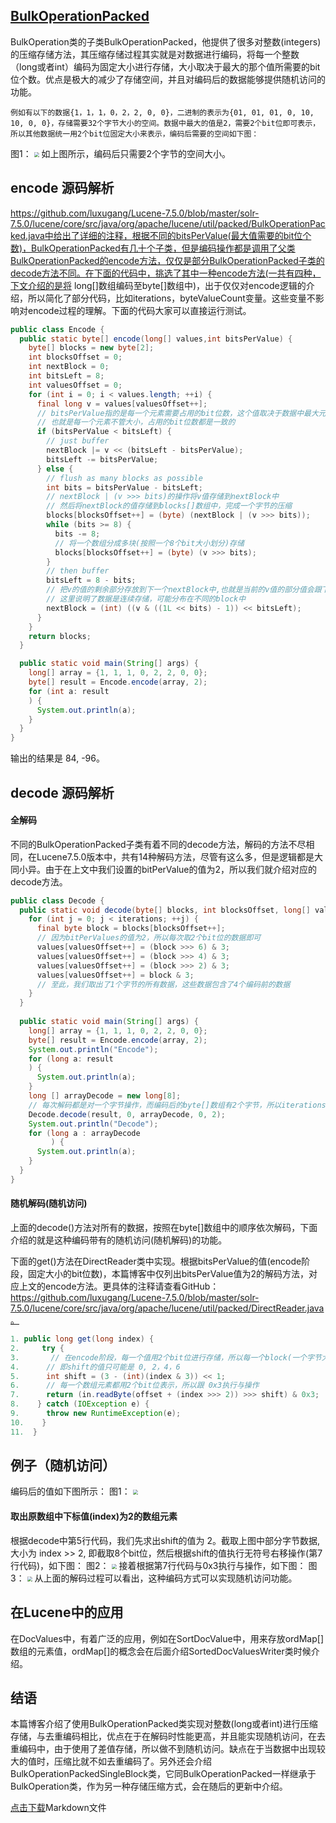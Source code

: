 ## [BulkOperationPacked](https://www.amazingkoala.com.cn/Lucene/yasuocunchu/)
BulkOperation类的子类BulkOperationPacked，他提供了很多对整数(integers)的压缩存储方法，其压缩存储过程其实就是对数据进行编码，将每一个整数（long或者int）编码为固定大小进行存储，大小取决于最大的那个值所需要的bit位个数。优点是极大的减少了存储空间，并且对编码后的数据能够提供随机访问的功能。
```text
例如有以下的数据{1，1，1，0，2，2, 0, 0}，二进制的表示为{01, 01, 01, 0, 10, 10, 0, 0}，存储需要32个字节大小的空间。数据中最大的值是2，需要2个bit位即可表示，所以其他数据统一用2个bit位固定大小来表示，编码后需要的空间如下图：
```
图1：
<img src="http://www.amazingkoala.com.cn/uploads/lucene/压缩存储/BulkOperationPacked/1.png" style="zoom:50%">
如上图所示，编码后只需要2个字节的空间大小。
## encode 源码解析
https://github.com/luxugang/Lucene-7.5.0/blob/master/solr-7.5.0/lucene/core/src/java/org/apache/lucene/util/packed/BulkOperationPacked.java中给出了详细的注释，根据不同的bitsPerValue(最大值需要的bit位个数)，BulkOperationPacked有几十个子类，但是编码操作都是调用了父类BulkOperationPacked的encode方法，仅仅是部分BulkOperationPacked子类的decode方法不同。在下面的代码中，挑选了其中一种encode方法(一共有四种，下文介绍的是将 long[]数组编码至byte[]数组中)，出于仅仅对encode逻辑的介绍，所以简化了部分代码，比如iterations，byteValueCount变量。这些变量不影响对encode过程的理解。下面的代码大家可以直接运行测试。

```java
public class Encode {
  public static byte[] encode(long[] values,int bitsPerValue) {
    byte[] blocks = new byte[2];
    int blocksOffset = 0;
    int nextBlock = 0;
    int bitsLeft = 8;
    int valuesOffset = 0;
    for (int i = 0; i < values.length; ++i) {
      final long v = values[valuesOffset++];
      // bitsPerValue指的是每一个元素需要占用的bit位数，这个值取决于数据中最大元素需要的bit位
      // 也就是每一个元素不管大小，占用的bit位数都是一致的
      if (bitsPerValue < bitsLeft) {
        // just buffer
        nextBlock |= v << (bitsLeft - bitsPerValue);
        bitsLeft -= bitsPerValue;
      } else {
        // flush as many blocks as possible
        int bits = bitsPerValue - bitsLeft;
        // nextBlock | (v >>> bits)的操作将v值存储到nextBlock中
        // 然后将nextBlock的值存储到blocks[]数组中，完成一个字节的压缩
        blocks[blocksOffset++] = (byte) (nextBlock | (v >>> bits));
        while (bits >= 8) {
          bits -= 8;
          // 将一个数组分成多块(按照一个8个bit大小划分)存储
          blocks[blocksOffset++] = (byte) (v >>> bits);
        }
        // then buffer
        bitsLeft = 8 - bits;
        // 把v的值的剩余部分存放到下一个nextBlock中,也就是当前的v值的部分值会跟下一个v值的数据(可能是部分数据)混合存储到同一个字节中
        // 这里说明了数据是连续存储，可能分布在不同的block中
        nextBlock = (int) ((v & ((1L << bits) - 1)) << bitsLeft);
      }
    }
    return blocks;
  }

  public static void main(String[] args) {
    long[] array = {1, 1, 1, 0, 2, 2, 0, 0};
    byte[] result = Encode.encode(array, 2);
    for (int a: result
    ) {
      System.out.println(a);
    }
  }
}
```
输出的结果是 84, -96。
## decode 源码解析
#### 全解码
不同的BulkOperationPacked子类有着不同的decode方法，解码的方法不尽相同，在Lucene7.5.0版本中，共有14种解码方法，尽管有这么多，但是逻辑都是大同小异。由于在上文中我们设置的bitPerValue的值为2，所以我们就介绍对应的decode方法。
```java
public class Decode {
  public static void decode(byte[] blocks, int blocksOffset, long[] values, int valuesOffset, int iterations) {
    for (int j = 0; j < iterations; ++j) {
      final byte block = blocks[blocksOffset++];
      // 因为bitPerValues的值为2，所以每次取2个bit位的数据即可
      values[valuesOffset++] = (block >>> 6) & 3;
      values[valuesOffset++] = (block >>> 4) & 3;
      values[valuesOffset++] = (block >>> 2) & 3;
      values[valuesOffset++] = block & 3;
      // 至此，我们取出了1个字节的所有数据，这些数据包含了4个编码前的数据
    }
  }
    
  public static void main(String[] args) {
    long[] array = {1, 1, 1, 0, 2, 2, 0, 0};
    byte[] result = Encode.encode(array, 2);
    System.out.println("Encode");
    for (long a: result
    ) {
      System.out.println(a);
    }
    long [] arrayDecode = new long[8];
    // 每次解码都是对一个字节操作，而编码后的byte[]数组有2个字节，所以iterations参数为2
    Decode.decode(result, 0, arrayDecode, 0, 2);
    System.out.println("Decode");
    for (long a : arrayDecode
         ) {
      System.out.println(a);
    }
  }
}
```
#### 随机解码(随机访问)
上面的decode()方法对所有的数据，按照在byte[]数组中的顺序依次解码，下面介绍的就是这种编码带有的随机访问(随机解码)的功能。

下面的get()方法在DirectReader类中实现。根据bitsPerValue的值(encode阶段，固定大小的bit位数)，本篇博客中仅列出bitsPerValue值为2的解码方法，对应上文的encode方法。更具体的注释请查看GitHub：https://github.com/luxugang/Lucene-7.5.0/blob/master/solr-7.5.0/lucene/core/src/java/org/apache/lucene/util/packed/DirectReader.java。

```java
1. public long get(long index) {
2.     try {
3.       // 在encode阶段，每一个值用2个bit位进行存储，所以每一个block(一个字节大小)中起始位置只会有4种  可能，即第1位，第3位，第5位，第7位(计数从0开始)
4.      // 即shift的值只可能是 0, 2，4，6
5.      int shift = (3 - (int)(index & 3)) << 1;
6.      // 每一个数组元素都用2个bit位表示，所以跟 0x3执行与操作
7.      return (in.readByte(offset + (index >>> 2)) >>> shift) & 0x3;
8.    } catch (IOException e) {
9.      throw new RuntimeException(e);
10.    }
11.  }
```
## 例子（随机访问）
编码后的值如下图所示：
图1：
<img src="http://www.amazingkoala.com.cn/uploads/lucene/压缩存储/BulkOperationPacked/1.png" style="zoom:50%">
#### 取出原数组中下标值(index)为2的数组元素
根据decode中第5行代码，我们先求出shift的值为 2。截取上图中部分字节数据,大小为 index >> 2, 即截取8个bit位，然后根据shift的值执行无符号右移操作(第7行代码)，如下图：
图2：
<img src="http://www.amazingkoala.com.cn/uploads/lucene/压缩存储/BulkOperationPacked/2.png" style="zoom:50%">
接着根据第7行代码与0x3执行与操作，如下图：
图3：
<img src="http://www.amazingkoala.com.cn/uploads/lucene/压缩存储/BulkOperationPacked/3.png" style="zoom:50%">
从上面的解码过程可以看出，这种编码方式可以实现随机访问功能。

## 在Lucene中的应用
在DocValues中，有着广泛的应用，例如在SortDocValue中，用来存放ordMap[]数组的元素值，ordMap[]的概念会在后面介绍SortedDocValuesWriter类时候介绍。
## 结语
本篇博客介绍了使用BulkOperationPacked类实现对整数(long或者int)进行压缩存储，与去重编码相比，优点在于在解码时性能更高，并且能实现随机访问，在去重编码中，由于使用了差值存储，所以做不到随机访问。缺点在于当数据中出现较大的值时，压缩比就不如去重编码了。另外还会介绍BulkOperationPackedSingleBlock类，它同BulkOperationPacked一样继承于BulkOperation类，作为另一种存储压缩方式，会在随后的更新中介绍。

[点击下载](http://www.amazingkoala.com.cn/attachment/Lucene/%E5%8E%8B%E7%BC%A9%E5%AD%98%E5%82%A8/BulkOperationPacked.zip)Markdown文件
